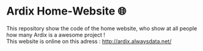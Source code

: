 # Ardix Home-Website 🌐
This repository show the code of the home website, who show at all people how many Ardix is a awesome project ! <br>
This website is online on this adress : http://ardix.alwaysdata.net/ 

